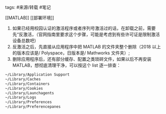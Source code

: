 tags: #来源/转载 
#笔记 

[[MATLAB]]
[[部署环境]]

1. 如果已经用校园认证的激活程序或者序列号激活过的话，在卸载之前，需要先“反激活，（官网指南里要求这个步骤，可能是考虑到有些许可证是限制激活设备总数吧）
2. 反激活之后，先直接从应用程序中把 MATLAB 的文件夹整个删除（2018 以上的版本应该是/ Polyspace，日版本是/ Mathworks 文件夹）;
3. 删除应用程序后，还有部分缓存、配置之类琐碎文件，如果以后不再安装 MATLAB，想彻底清理干净，可以按这个 list 逐一排查：
```bash
~/Library/Application Support
~/Library/Caches
~/Library/Containers
~/Library/Cookies
~/Library/Launchagents
~/Library/Logs
~/Library/Preferences
~/Library/Preferencepanes
```